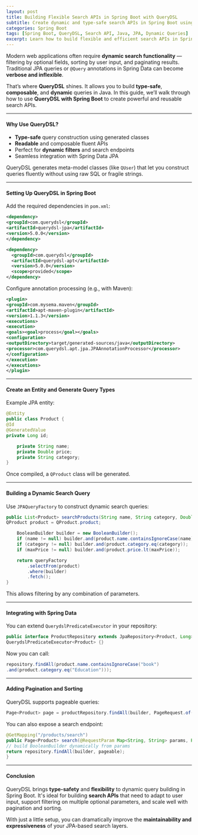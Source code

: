 ```yaml
---
layout: post
title: Building Flexible Search APIs in Spring Boot with QueryDSL
subtitle: Create dynamic and type-safe search APIs in Spring Boot using the power of QueryDSL
categories: Spring Boot
tags: [Spring Boot, QueryDSL, Search API, Java, JPA, Dynamic Queries]
excerpt: Learn how to build flexible and efficient search APIs in Spring Boot using QueryDSL. This guide covers dynamic filters, pagination, and type-safe criteria building with real-world examples.
---
```




Modern web applications often require **dynamic search functionality** — filtering by optional fields, sorting by user input, and paginating results. Traditional JPA queries or `@Query` annotations in Spring Data can become **verbose and inflexible**.

That’s where **QueryDSL** shines. It allows you to build **type-safe**, **composable**, and **dynamic** queries in Java. In this guide, we’ll walk through how to use **QueryDSL with Spring Boot** to create powerful and reusable search APIs.

---

#### Why Use QueryDSL?

- **Type-safe** query construction using generated classes
- **Readable** and composable fluent APIs
- Perfect for **dynamic filters** and search endpoints
- Seamless integration with Spring Data JPA

QueryDSL generates meta-model classes (like `QUser`) that let you construct queries fluently without using raw SQL or fragile strings.

---

#### Setting Up QueryDSL in Spring Boot

Add the required dependencies in `pom.xml`:

```xml
<dependency>
<groupId>com.querydsl</groupId>
<artifactId>querydsl-jpa</artifactId>
<version>5.0.0</version>
</dependency>

<dependency>
  <groupId>com.querydsl</groupId>
  <artifactId>querydsl-apt</artifactId>
  <version>5.0.0</version>
  <scope>provided</scope>
</dependency>
```

Configure annotation processing (e.g., with Maven):

```xml
<plugin>
<groupId>com.mysema.maven</groupId>
<artifactId>apt-maven-plugin</artifactId>
<version>1.1.3</version>
<executions>
<execution>
<goals><goal>process</goal></goals>
<configuration>
<outputDirectory>target/generated-sources/java</outputDirectory>
<processor>com.querydsl.apt.jpa.JPAAnnotationProcessor</processor>
</configuration>
</execution>
</executions>
</plugin>
```

---

#### Create an Entity and Generate Query Types

Example JPA entity:

```java
@Entity
public class Product {
@Id
@GeneratedValue
private Long id;

    private String name;
    private Double price;
    private String category;
}
```

Once compiled, a `QProduct` class will be generated.

---

#### Building a Dynamic Search Query

Use `JPAQueryFactory` to construct dynamic search queries:

```java
public List<Product> searchProducts(String name, String category, Double maxPrice) {
QProduct product = QProduct.product;

    BooleanBuilder builder = new BooleanBuilder();
    if (name != null) builder.and(product.name.containsIgnoreCase(name));
    if (category != null) builder.and(product.category.eq(category));
    if (maxPrice != null) builder.and(product.price.lt(maxPrice));

    return queryFactory
        .selectFrom(product)
        .where(builder)
        .fetch();
}
```

This allows filtering by any combination of parameters.

---

#### Integrating with Spring Data

You can extend `QuerydslPredicateExecutor` in your repository:

```java
public interface ProductRepository extends JpaRepository<Product, Long>,
QuerydslPredicateExecutor<Product> {}
```

Now you can call:

```java
repository.findAll(product.name.containsIgnoreCase("book")
.and(product.category.eq("Education")));
```

---

#### Adding Pagination and Sorting

QueryDSL supports pageable queries:

```java
Page<Product> page = productRepository.findAll(builder, PageRequest.of(0, 10, Sort.by("price").descending()));
```

You can also expose a search endpoint:

```java
@GetMapping("/products/search")
public Page<Product> search(@RequestParam Map<String, String> params, Pageable pageable) {
// build BooleanBuilder dynamically from params
return repository.findAll(builder, pageable);
}
```

---

#### Conclusion

QueryDSL brings **type-safety** and **flexibility** to dynamic query building in Spring Boot. It's ideal for building **search APIs** that need to adapt to user input, support filtering on multiple optional parameters, and scale well with pagination and sorting.

With just a little setup, you can dramatically improve the **maintainability and expressiveness** of your JPA-based search layers.
